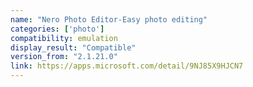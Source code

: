 ```yaml
---
name: "Nero Photo Editor-Easy photo editing"
categories: ['photo']
compatibility: emulation
display_result: "Compatible"
version_from: "2.1.21.0"
link: https://apps.microsoft.com/detail/9NJ85X9HJCN7
---
```

